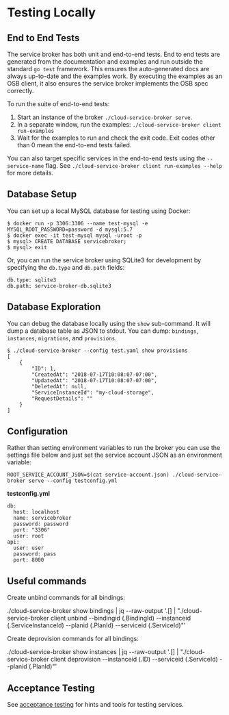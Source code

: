 # Testing Locally

## End to End Tests

The service broker has both unit and end-to-end tests.
End to end tests are generated from the documentation and examples and run outside the standard `go test` framework.
This ensures the auto-generated docs are always up-to-date and the examples work.
By executing the examples as an OSB client, it also ensures the service broker implements the OSB spec correctly.

To run the suite of end-to-end tests:

1. Start an instance of the broker `./cloud-service-broker serve`.
2. In a separate window, run the examples: `./cloud-service-broker client run-examples`
3. Wait for the examples to run and check the exit code. Exit codes other than 0 mean the end-to-end tests failed.

You can also target specific services in the end-to-end tests using the `--service-name` flag.
See `./cloud-service-broker client run-examples --help` for more details.

## Database Setup

You can set up a local MySQL database for testing using Docker:

```
$ docker run -p 3306:3306 --name test-mysql -e MYSQL_ROOT_PASSWORD=password -d mysql:5.7
$ docker exec -it test-mysql mysql -uroot -p
$ mysql> CREATE DATABASE servicebroker;
$ mysql> exit
```

Or, you can run the service broker using SQLite3 for development by specifying
the `db.type` and `db.path` fields:

```
db.type: sqlite3
db.path: service-broker-db.sqlite3
```

## Database Exploration

You can debug the database locally using the `show` sub-command.
It will dump a database table as JSON to stdout.
You can dump: `bindings`, `instances`, `migrations`, and `provisions`.

```
$ ./cloud-service-broker --config test.yaml show provisions
[
    {
        "ID": 1,
        "CreatedAt": "2018-07-17T10:08:07-07:00",
        "UpdatedAt": "2018-07-17T10:08:07-07:00",
        "DeletedAt": null,
        "ServiceInstanceId": "my-cloud-storage",
        "RequestDetails": ""
    }
]
```

## Configuration

Rather than setting environment variables to run the broker you can use the
settings file below and just set the service account JSON as an environment variable:

    ROOT_SERVICE_ACCOUNT_JSON=$(cat service-account.json) ./cloud-service-broker serve --config testconfig.yml



**testconfig.yml**

```
db:
  host: localhost
  name: servicebroker
  password: password
  port: "3306"
  user: root
api:
  user: user
  password: pass
  port: 8000
```


## Useful commands

Create unbind commands for all bindings:

  ./cloud-service-broker show bindings | jq --raw-output '.[] | "./cloud-service-broker client unbind --bindingid \(.BindingId) --instanceid \(.ServiceInstanceId) --planid \(.PlanId) --serviceid \(.ServiceId)"'

Create deprovision commands for all bindings:

  ./cloud-service-broker show instances | jq --raw-output '.[] | "./cloud-service-broker client deprovision --instanceid \(.ID) --serviceid \(.ServiceId) --planid \(.PlanId)"'

## Acceptance Testing

See [acceptance testing](acceptance-tests/README.md) for hints and tools for testing services.
